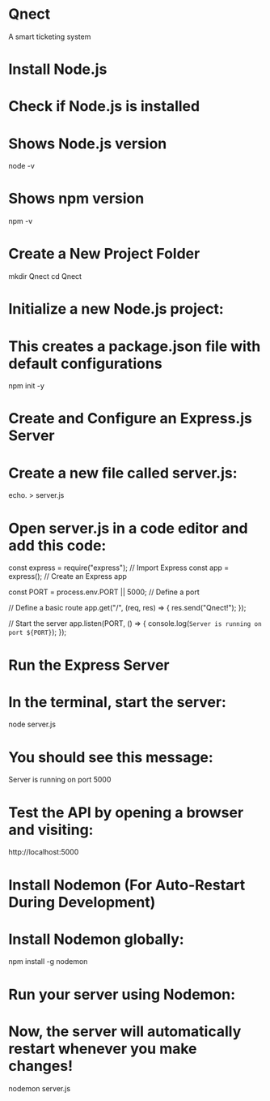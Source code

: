 # Qnect
A smart ticketing system

# Install Node.js
# Check if Node.js is installed
# Shows Node.js version
node -v
# Shows npm version
npm -v

# Create a New Project Folder
mkdir Qnect
cd Qnect

# Initialize a new Node.js project:
# This creates a package.json file with default configurations
npm init -y

# Create and Configure an Express.js Server
# Create a new file called server.js:
echo. > server.js 

# Open server.js in a code editor and add this code:
const express = require("express");  // Import Express
const app = express();  // Create an Express app

const PORT = process.env.PORT || 5000;  // Define a port

// Define a basic route
app.get("/", (req, res) => {
    res.send("Qnect!");
});

// Start the server
app.listen(PORT, () => {
    console.log(`Server is running on port ${PORT}`);
});

# Run the Express Server
# In the terminal, start the server:
node server.js

# You should see this message:
Server is running on port 5000

# Test the API by opening a browser and visiting:
http://localhost:5000

# Install Nodemon (For Auto-Restart During Development)
# Install Nodemon globally:
npm install -g nodemon

# Run your server using Nodemon:
# Now, the server will automatically restart whenever you make changes!
nodemon server.js